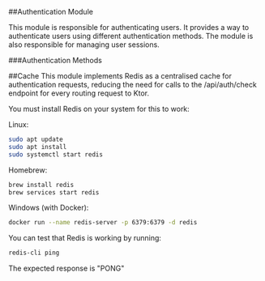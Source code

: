 ##Authentication Module

This module is responsible for authenticating users. It provides a way to authenticate users using different
authentication methods. The module is also responsible for managing user sessions.

###Authentication Methods

##Cache
This module implements Redis as a centralised cache for authentication requests, reducing the need for calls to the
/api/auth/check endpoint for every routing request to Ktor.

You must install Redis on your system for this to work:

Linux:

```bash
sudo apt update
sudo apt install
sudo systemctl start redis
```

Homebrew:

```bash
brew install redis
brew services start redis
```

Windows (with Docker):

```bash
docker run --name redis-server -p 6379:6379 -d redis
```

You can test that Redis is working by running:

```bash
redis-cli ping
```

The expected response is "PONG"